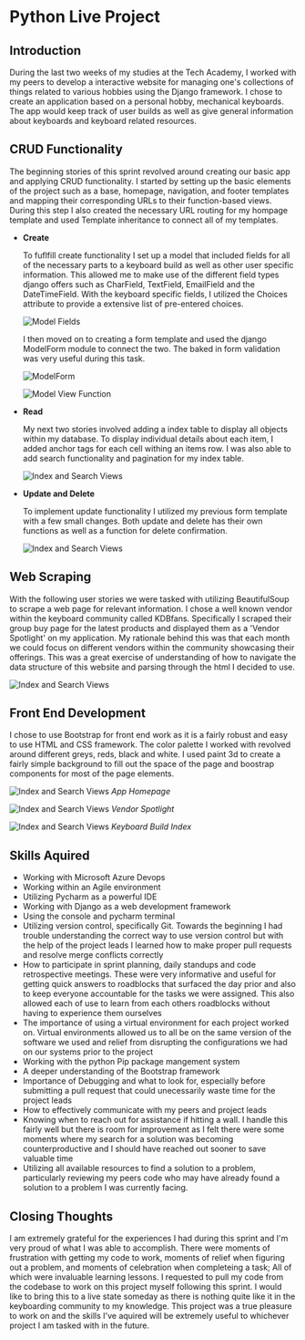 # **Python Live Project**



## **Introduction**

During the last two weeks of my studies at the Tech Academy, I worked with my peers to develop a interactive website for managing one's collections of things related to various hobbies using the Django framework. I chose to create an application based on a personal hobby, mechanical keyboards. The app would keep track of user builds as well as give general information about keyboards and keyboard related resources. 


## **CRUD Functionality**

The beginning stories of this sprint revolved around creating our basic app and applying CRUD functionality. I started by setting up the basic elements of the project such as a base, homepage, navigation, and footer templates and mapping their corresponding URLs to their function-based views. During this step I also created the necessary URL routing for my hompage template and used Template inheritance to connect all of my templates.

* **Create**
    
    To fuflfill create functionality I set up a model that included fields for all of the necessary parts to a keyboard build as well as other user specific information. This allowed me to make use of the different field types django offers such as CharField, TextField, EmailField and the DateTimeField. With the keyboard specific fields, I utilized the Choices attribute to provide a extensive list of pre-entered choices. 


	![Model Fields](/images/Model_Fields.png)


    I then moved on to creating a form template and used the django ModelForm module to connect the two. The baked in form 
	validation was very useful during this task.
	

	![ModelForm](/images/story-2_model_form.png)


	![Model View Function](/images/story2_view-function.png)


* **Read**

	My next two stories involved adding a index table to display all objects within my database. To display individual details about each item, I added anchor tags for each cell withing an items row. I was also able to add search functionality and pagination for my index table.
	
	
	![Index and Search Views](/images/story3_search_index_views.png)


* **Update and Delete**

	To implement update functionality I utilized my previous form template with a few small changes. Both update and delete has their own functions as well as a function for delete confirmation.
	
	
	![Index and Search Views](/images/story3_edit_delete_views.png)
	
	
## **Web Scraping**

With the following user stories we were tasked with utilizing BeautifulSoup to scrape a web page for relevant information. I chose a well known vendor within the keyboard community called KDBfans. Specifically I scraped their group buy page for the latest products and displayed them as a 'Vendor Spotlight' on my application. My rationale behind this was that each month we could focus on different vendors within the community showcasing their offerings. This was a great exercise of understanding of how to navigate the data structure of this website and parsing through the html I decided to use.


![Index and Search Views](/images/story6-7_webscraping.png)


## **Front End Development**

I chose to use Bootstrap for front end work as it is a fairly robust and easy to use HTML and CSS framework. The color palette I worked with revolved around different greys, reds, black and white. I used paint 3d to create a fairly simple background to fill out the space of the page and boostrap components for most of the page elements.


![Index and Search Views](/images/website_home_page.png)
*App Homepage*

![Index and Search Views](/images/vendor_spotlight.png)
*Vendor Spotlight*

![Index and Search Views](/images/my_builds.png)
*Keyboard Build Index*


## **Skills Aquired**


* Working with Microsoft Azure Devops
* Working within an Agile environment
* Utilizing Pycharm as a powerful IDE
* Working with Django as a web development framework
* Using the console and pycharm terminal
* Utilizing version control, specifically Git. Towards the beginning I had trouble understanding the correct way to use version 
control but with the help of the project leads I learned how to make proper pull requests and resolve merge conflicts correctly
* How to participate in sprint planning, daily standups and code retrospective meetings. These were very informative and useful 
for getting quick answers to roadblocks that surfaced the day prior and also to keep everyone accountable for the tasks we were 
assigned. This also allowed each of use to learn from each others roadblocks without having to experience them ourselves
* The importance of using a virtual environment for each project worked on. Virtual environments allowed us to all be on the 
same version of the software we used and relief from disrupting the configurations we had on our systems prior to the project
* Working with the python Pip package mangement system
* A deeper understanding of the Bootstrap framework
* Importance of Debugging and what to look for, especially before submitting a pull request that could unecessarily waste time 
for the project leads
* How to effectively communicate with my peers and project leads
* Knowing when to reach out for assistance if hitting a wall. I handle this fairly well but there is room for improvement as I 
felt there were some moments where my search for a solution was becoming counterproductive and I should have reached out sooner 
to save valuable time
* Utilizing all available resources to find a solution to a problem, particularly reviewing my peers code who may have already 
found a solution to a problem I was currently facing.


## **Closing Thoughts**


I am extremely grateful for the experiences I had during this sprint and I'm very proud of what I was able to accomplish. There were moments of frustration with getting my code to work, moments of relief when figuring out a problem, and moments of celebration when completeing a task; All of which were invaluable learning lessons. I requested to pull my code from the codebase to work on this project myself following this sprint. I would like to bring this to a live state someday as there is nothing quite like it in the keyboarding community to my knowledge. This project was a true pleasure to work on and the skills I've aquired will be extremely useful to whichever project I am tasked with in the future.
